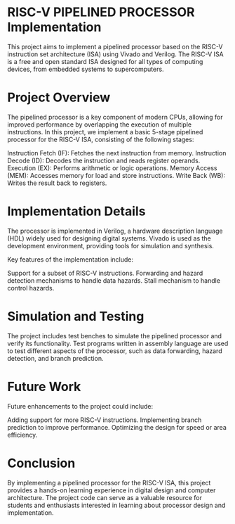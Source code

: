 # RISC-V PIPELINED PROCESSOR Implementation
This project aims to implement a pipelined processor based on the RISC-V instruction set architecture (ISA) using Vivado and Verilog. The RISC-V ISA is a free and open standard ISA designed for all types of computing devices, from embedded systems to supercomputers.

# Project Overview
The pipelined processor is a key component of modern CPUs, allowing for improved performance by overlapping the execution of multiple instructions. In this project, we implement a basic 5-stage pipelined processor for the RISC-V ISA, consisting of the following stages:

Instruction Fetch (IF): Fetches the next instruction from memory.
Instruction Decode (ID): Decodes the instruction and reads register operands.
Execution (EX): Performs arithmetic or logic operations.
Memory Access (MEM): Accesses memory for load and store instructions.
Write Back (WB): Writes the result back to registers.

# Implementation Details
The processor is implemented in Verilog, a hardware description language (HDL) widely used for designing digital systems. Vivado is used as the development environment, providing tools for simulation and synthesis.

Key features of the implementation include:

Support for a subset of RISC-V instructions.
Forwarding and hazard detection mechanisms to handle data hazards.
Stall mechanism to handle control hazards.

# Simulation and Testing
The project includes test benches to simulate the pipelined processor and verify its functionality. Test programs written in assembly language are used to test different aspects of the processor, such as data forwarding, hazard detection, and branch prediction.

# Future Work
Future enhancements to the project could include:

Adding support for more RISC-V instructions.
Implementing branch prediction to improve performance.
Optimizing the design for speed or area efficiency.

# Conclusion
By implementing a pipelined processor for the RISC-V ISA, this project provides a hands-on learning experience in digital design and computer architecture. The project code can serve as a valuable resource for students and enthusiasts interested in learning about processor design and implementation.
